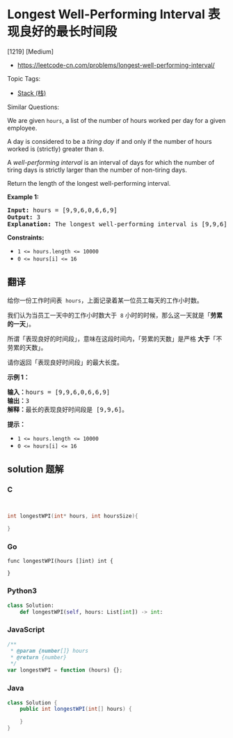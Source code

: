 # Longest Well-Performing Interval 表现良好的最长时间段

[1219] [Medium]

- https://leetcode-cn.com/problems/longest-well-performing-interval/

Topic Tags:

- [Stack (栈)](https://leetcode-cn.com/tag/stack/)

Similar Questions:

We are given `hours`, a list of the number of hours worked per day for a given employee.

A day is considered to be a _tiring day_ if and only if the number of hours worked is (strictly) greater than `8`.

A _well-performing interval_ is an interval of days for which the number of tiring days is strictly larger than the number of non-tiring days.

Return the length of the longest well-performing interval.

**Example 1:**

<pre><strong>Input:</strong> hours = [9,9,6,0,6,6,9]
<strong>Output:</strong> 3
<strong>Explanation: </strong>The longest well-performing interval is [9,9,6].
</pre>

**Constraints:**

- `1 <= hours.length <= 10000`
- `0 <= hours[i] <= 16`

## 翻译

给你一份工作时间表  `hours`，上面记录着某一位员工每天的工作小时数。

我们认为当员工一天中的工作小时数大于  `8` 小时的时候，那么这一天就是「**劳累的一天**」。

所谓「表现良好的时间段」，意味在这段时间内，「劳累的天数」是严格 **大于**「不劳累的天数」。

请你返回「表现良好时间段」的最大长度。

**示例 1：**

<pre><strong>输入：</strong>hours = [9,9,6,0,6,6,9]
<strong>输出：</strong>3
<strong>解释：</strong>最长的表现良好时间段是 [9,9,6]。</pre>

**提示：**

- `1 <= hours.length <= 10000`
- `0 <= hours[i] <= 16`

## solution 题解

### C

```c


int longestWPI(int* hours, int hoursSize){

}


```

### Go

```golang
func longestWPI(hours []int) int {

}
```

### Python3

```python
class Solution:
    def longestWPI(self, hours: List[int]) -> int:

```

### JavaScript

```javascript
/**
 * @param {number[]} hours
 * @return {number}
 */
var longestWPI = function (hours) {};
```

### Java

```java
class Solution {
    public int longestWPI(int[] hours) {

    }
}
```
